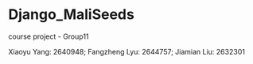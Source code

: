 # Django_MaliSeeds
course project - Group11

Xiaoyu Yang: 2640948; Fangzheng Lyu: 2644757; Jiamian Liu: 2632301
